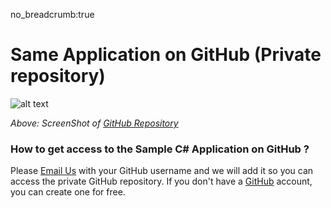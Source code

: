 no_breadcrumb:true

# Same Application on GitHub (Private repository)

![alt text](img/Sample_App_ScreenShot.png "Sample Application on GitHub Screenshot")

*Above: ScreenShot of [GitHub Repository](https://github.com/ringcentral/call-performance-api-demo)*

### How to get access to the Sample C# Application on GitHub ?

Please <a href="mailto:55172087814@44466177.mvp.ringcentral.com?subject=Requesting GitHub Sample Code Access">Email Us</a> with your GitHub username and we will add it so you can access the private GitHub repository. If you don't have a [GitHub](https://github.com) account, you can create one for free.
